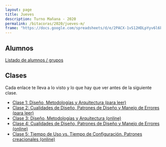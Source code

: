 ```yaml
---
layout: page
title: Jueves
description: Turno Mañana - 2020
permalink: /bitacoras/2020/jueves-m/
frame: "https://docs.google.com/spreadsheets/d/e/2PACX-1vS12HDLpYyv6l6key4DqciaaN8DK1a8vv4ZlDFrtXAA2eEwCoEtkwMHO8bBtwc1eCEdLSXDH5d0uFo4/pubhtml?gid=1855446136&single=true"
---
```

## Alumnos
[Listado de alumnos / grupos](https://docs.google.com/spreadsheets/d/1d9xtcls6Vfrst49C8MwJaGaaQOk3OtDfuA-LK6JyU1M)

## Clases

Cada enlace te lleva a lo visto y lo que hay que ver antes de la siguiente clase.
- [Clase 1: Diseño, Metodologías y Arquitectura (para leer)]({{site.baseurl}}/bitacoras/2020/jueves-m/clase-01)
- [Clase 2: Cualidades de Diseño, Patrones de Diseño y Manejo de Errores (para leer)]({{site.baseurl}}/bitacoras/2020/jueves-m/clase-02)
- [Clase 3: Diseño, Metodologías y Arquitectura (online)]({{site.baseurl}}/bitacoras/2020/jueves-m/clase-03)
- [Clase 4: Cualidades de Diseño, Patrones de Diseño y Manejo de Errores (online)]({{site.baseurl}}/bitacoras/2020/viernes-n/clase-04) 
- [Clase 5: Tiempo de Uso vs. Tiempo de Configuración. Patrones creacionales (online)]({{site.baseurl}}/bitacoras/2020/viernes-n/clase-05)
<!-- 
- Clase 6: Tiempo de Uso vs. Tiempo de Configuración <!-- ({{site.baseurl}}/bitacoras/2020/viernes-n/clase-06) -->
<!-- 
- Clase 7: Cosificar Comportamiento <!-- ({{site.baseurl}}/bitacoras/2020/viernes-n/clase-07) -->
<!-- 
- Clase 8: Eventos y Notificaciones <!-- ({{site.baseurl}}/bitacoras/2020/viernes-n/clase-08) -->
<!-- 
- Clase 9: Manejo del Cambio, Deuda Técnica y Refactoring <!-- ({{site.baseurl}}/bitacoras/2020/viernes-n/clase-09) -->
<!-- 
- Clase 10: Patrón Arquitectural MVC, Binding e Interfaces <!-- ({{site.baseurl}}/bitacoras/2020/viernes-n/clase-10) -->
<!-- 
- Clase 12: Modelo Relacional, Normalización y Denormalización <!-- ({{site.baseurl}}/bitacoras/2020/viernes-n/clase-12) -->
<!-- 
- Clase 13: ORM, Relaciones e Identidad <!-- ({{site.baseurl}}/bitacoras/2020/viernes-n/clase-13) -->
<!-- 
- Clase 14: ORM, Mapeo de Herencia y Ciclo de Vida <!-- ({{site.baseurl}}/bitacoras/2020/viernes-n/clase-14) -->
<!-- 
- Clase 15: ORM, Colecciones y Migraciones <!-- ({{site.baseurl}}/bitacoras/2020/viernes-n/clase-15) -->
<!-- 
- Clase 20: Arquitectura (parte 1) <!-- ({{site.baseurl}}/bitacoras/2020/viernes-n/clase-20) -->
<!-- 
- Clase 21: Arquitectura (parte 2) <!-- ({{site.baseurl}}/bitacoras/2020/viernes-n/clase-21) -->
<!-- 
- Clase 22: Arquitectura (parte 3) <!-- ({{site.baseurl}}/bitacoras/2020/viernes-n/clase-22) -->
